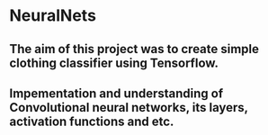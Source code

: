 # NeuralNets

## The aim of this project was to create simple clothing classifier using Tensorflow. 
## Impementation and understanding of Convolutional neural networks, its layers, activation functions and etc. 